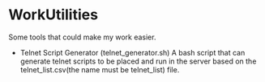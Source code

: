 # WorkUtilities
Some tools that could make my work easier.

- Telnet Script Generator (telnet_generator.sh)
A bash script that can generate telnet scripts to be placed and run in the server based on the telnet_list.csv(the name must be telnet_list) file. 
